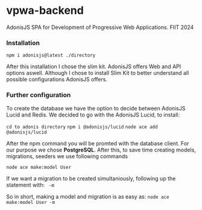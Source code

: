 # vpwa-backend
AdonisJS SPA for Development of Progressive Web Applications. FIIT 2024

### Installation
`npm i adonisjs@latest ./directory`<br>

After this installation I chose the slim kit. AdonisJS offers Web and API options aswell.
Although I chose to install Slim Kit to better understand all possible configurations AdonisJS offers.
### Further configuration

To create the database we have the option to decide between AdonisJS Lucid and Redis.
We decided to go with the AdonisJS Lucid, to install:

`cd to adonis directory`
`npm i @adonisjs/lucid`
`node ace add @adonisjs/lucid`

After the npm command you will be promted with the database client. For our purpose we chose **PostgreSQL**. After this, to save time creating models, migrations, seeders we use following commands

`node ace make:model User`

If we want a migration to be created simultaniously, following up the statement with:
` -m`

So in short, making a model and migration is as easy as:
`node ace make:model User -m`
